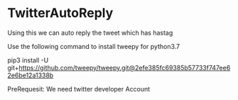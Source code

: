 # TwitterAutoReply
Using this we can auto reply the tweet which has hastag

Use the following command to install tweepy for python3.7

pip3 install -U git+https://github.com/tweepy/tweepy.git@2efe385fc69385b57733f747ee62e6be12a1338b

PreRequesit: 
We need twitter developer Account
